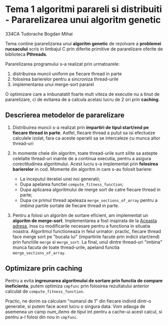 # Tema 1 algoritmi parareli si distribuiti - Pararelizarea unui algoritm genetic

334CA Tudorache Bogdan Mihai

Tema contine pararelizarea unui **algoritm genetic** de rezolvare a **problemei rucsacului** scris in limbajul C prin diferite primitive de pararelizare oferite de biblioteca **Pthreads**.

Pararelizarea programului s-a realizat prin urmatoarele: 

1. distribuirea muncii uniform pe fiecare thread in parte
2. folosirea barierelor pentru a sincroniza thread-urile
3. implementarea unui merge-sort pararel

O optimizare care a imbunatatit foarte mult viteza de executie nu a tinut de pararelizare, 
ci de evitarea de a calcula acelasi lucru de 2 ori prin **caching**.

## Descrierea metodelor de pararelizare

1. Distribuirea muncii s-a realizat prin **impartiri de tipul start/end pe fiecare thread
 in parte**. Astfel, fiecare thread a putut sa isi efectueze calculele izolat, fara ca
  aceste operatii sa se intercaleze cu munca altor thread-uri

2. In momente cheie din algoritm, toate thread-urile sunt silite sa astepte celelalte
 thread-uri inainte de a continua executia, pentru a asigura corectitudinea algoritmului. 
 Acest lucru s-a implementat prin **folosirea barierelor** in cod. Momente din algoritm 
 in care s-au folosit bariere:
    * La inceputul iteratiei unei noi generatii;
    * Dupa apelarea functiei ```compute_fitness_function```;
    * Dupa aplicarea algoritmului de merge sort de catre fiecare thread in parte;
    * Dupa ce primul thread apeleaza ```merge_sections_of_array``` pentru a *imbina* partile sortate de fiecare thread in parte.

3. Pentru a folosi un algoritm de sortare eficient, am implementat un **algoritm de merge-sort**.
 Implementarea a fost inspirata de la [Aceasta adresa](https://malithjayaweera.com/2019/02/parallel-merge-sort/), insa cu modificarile necesare pentru a functiona in situatia noastra. 
 Algoritmul functioneaza in felul urmator:
   practic, fiecare thread face merge sort pe "bucata lui" (impartirile facute prin indicii start/end) prin functiile ```merge``` si ```merge_sort```. La final, unul dintre thread-uri "imbina" munca facuta de toate thread-urile, apeland functia ```merge_sections_of_array```.

## Optimizare prin caching

Pentru a evita **ingreunarea algoritmului de sortare prin functia de compare ineficienta**,
 putem optimiza ```cmpfunc``` prin folosirea rezultatului anterior calculat de ```compute_fitness_function```. 

Practic, ne dorim sa calculam "numarul de 1" din fiecare individ dintr-o generatie, si putem face acest lucru o singura data. Vom adauga de asemenea un camp *num_items* de tipul int pentru a cache-ui acest calcul, si pentru a-l folosi din nou in ```cmpfunc```.